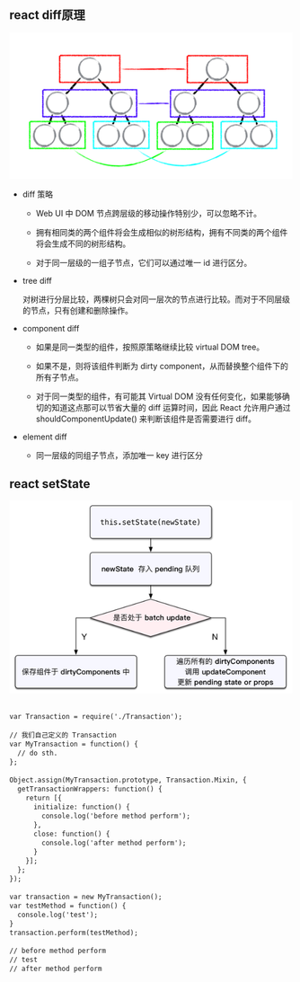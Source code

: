 ## react diff原理

![diff](../images/compare.png )

* diff 策略

  - Web UI 中 DOM 节点跨层级的移动操作特别少，可以忽略不计。

  - 拥有相同类的两个组件将会生成相似的树形结构，拥有不同类的两个组件将会生成不同的树形结构。

  - 对于同一层级的一组子节点，它们可以通过唯一 id 进行区分。

* tree diff

  对树进行分层比较，两棵树只会对同一层次的节点进行比较。而对于不同层级的节点，只有创建和删除操作。

* component diff

  - 如果是同一类型的组件，按照原策略继续比较 virtual DOM tree。

  - 如果不是，则将该组件判断为 dirty component，从而替换整个组件下的所有子节点。

  - 对于同一类型的组件，有可能其 Virtual DOM 没有任何变化，如果能够确切的知道这点那可以节省大量的 diff 运算时间，因此 React 允许用户通过 shouldComponentUpdate() 来判断该组件是否需要进行 diff。

* element diff

  - 同一层级的同组子节点，添加唯一 key 进行区分


## react setState

![diff](../images/setstate.png )

```

var Transaction = require('./Transaction');

// 我们自己定义的 Transaction
var MyTransaction = function() {
  // do sth.
};

Object.assign(MyTransaction.prototype, Transaction.Mixin, {
  getTransactionWrappers: function() {
    return [{
      initialize: function() {
        console.log('before method perform');
      },
      close: function() {
        console.log('after method perform');
      }
    }];
  };
});

var transaction = new MyTransaction();
var testMethod = function() {
  console.log('test');
}
transaction.perform(testMethod);

// before method perform
// test
// after method perform

```
